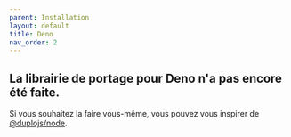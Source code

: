 ```yaml
---
parent: Installation
layout: default
title: Deno
nav_order: 2
---
```


## La librairie de portage pour Deno n'a pas encore été faite.
Si vous souhaitez la faire vous-même, vous pouvez vous inspirer de [@duplojs/node](https://github.com/duplojs/node).
